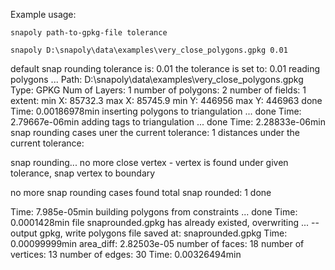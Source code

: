Example usage:

`snapoly path-to-gpkg-file tolerance`

`snapoly D:\snapoly\data\examples\very_close_polygons.gpkg 0.01`

>>>
default snap rounding tolerance is: 0.01
the tolerance is set to: 0.01
reading polygons ...
        Path: D:\snapoly\data\examples\very_close_polygons.gpkg
        Type: GPKG
        Num of Layers: 1
        number of polygons: 2
        number of fields: 1
extent:
min X: 85732.3  max X: 85745.9
min Y: 446956   max Y: 446963
done
Time: 0.00186978min
inserting polygons to triangulation ...
done
Time: 2.79667e-06min
adding tags to triangulation ...
done
Time: 2.28833e-06min
snap rounding cases uner the current tolerance: 1
distances under the current tolerance:

snap rounding...
no more close vertex - vertex is found under given tolerance, snap vertex to boundary

no more snap rounding cases found
total snap rounded: 1
done

Time: 7.985e-05min
building polygons from constraints ...
done
Time: 0.0001428min
file snaprounded.gpkg has already existed, overwriting ...
-- output gpkg, write polygons
file saved at: snaprounded.gpkg
Time: 0.00099999min
area_diff: 2.82503e-05
number of faces: 18
number of vertices: 13
number of edges: 30
Time: 0.00326494min